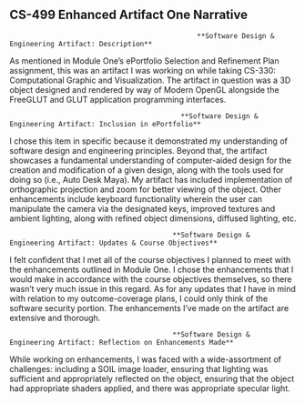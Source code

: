 ## CS-499 Enhanced Artifact One Narrative

                                                  **Software Design & Engineering Artifact: Description**
As mentioned in Module One’s ePortfolio Selection and Refinement Plan assignment, this was an artifact I was working on while taking CS-330: Computational Graphic and Visualization. The artifact in question was a 3D object designed and rendered by way of Modern OpenGL alongside the FreeGLUT and GLUT application programming interfaces.

                                              **Software Design & Engineering Artifact: Inclusion in ePortfolio**
I chose this item in specific because it demonstrated my understanding of software design and engineering principles. Beyond that, the artifact showcases a fundamental understanding of computer-aided design for the creation and modification of a given design, along with the tools used for doing so (i.e., Auto Desk Maya). My artifact has included implementation of orthographic projection and zoom for better viewing of the object. Other enhancements include keyboard functionality wherein the user can manipulate the camera via the designated keys, improved textures and ambient lighting, along with refined object dimensions, diffused lighting, etc.  

                                            **Software Design & Engineering Artifact: Updates & Course Objectives**
I felt confident that I met all of the course objectives I planned to meet with the enhancements outlined in Module One. I chose the enhancements that I would make in accordance with the course objectives themselves, so there wasn’t very much issue in this regard. As for any updates that I have in mind with relation to my outcome-coverage plans, I could only think of the software security portion. The enhancements I’ve made on the artifact are extensive and thorough.

                                            **Software Design & Engineering Artifact: Reflection on Enhancements Made**
While working on enhancements, I was faced with a wide-assortment of challenges: including a SOIL image loader, ensuring that lighting was sufficient and appropriately reflected on the object, ensuring that the object had appropriate shaders applied, and there was appropriate specular light.
